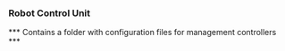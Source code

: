 ### Robot Control Unit
*** Contains a folder with configuration files for management controllers ***
